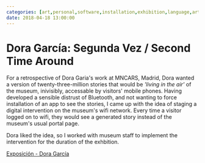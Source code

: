 ```yaml
---
categories: [art,personal,software,installation,exhibition,language,artistic-collaborator]
date: 2018-04-18 13:00:00
---
```


# Dora García: Segunda Vez / Second Time Around

For a retrospective of Dora Garia's work at MNCARS, Madrid, Dora wanted a version of twenty-three-million stories that would be _'living in the air'_ of the museum, inivisibly, accessable by visitors' mobile phones. Having developed a sensible distrust of Bluetooth, and not wanting to force installation of an app to see the stories, I came up with the idea of staging a digital intervention on the museum's wifi network. Every time a visitor logged on to wifi, they would see a generated story instead of the museum's usual portal page.

Dora liked the idea, so I worked with museum staff to implement the intervention for the duration of the exhbition.

[Exposición - Dora García](https://www.museoreinasofia.es/en/exhibitions/dora-garcia)